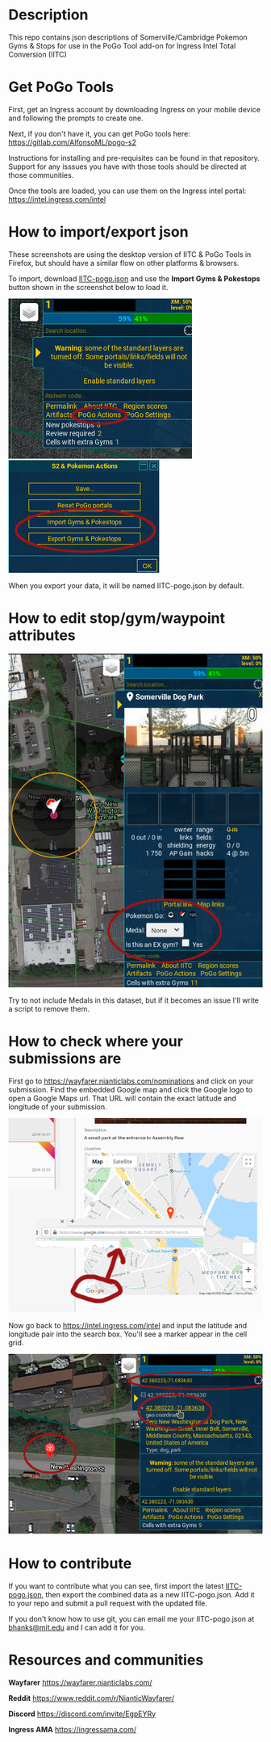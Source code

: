 # Description
This repo contains json descriptions of Somerville/Cambridge Pokemon Gyms & Stops for use in the PoGo Tool add-on for Ingress Intel Total Conversion (IITC)

# Get PoGo Tools
First, get an Ingress account by downloading Ingress on your mobile device and following the prompts to create one.

Next, if you don't have it, you can get PoGo tools here: https://gitlab.com/AlfonsoML/pogo-s2

Instructions for installing and pre-requisites can be found in that repository. Support for any isssues you have with those tools should be directed at those communities.

Once the tools are loaded, you can use them on the Ingress intel portal: https://intel.ingress.com/intel

# How to import/export json
These screenshots are using the desktop version of IITC & PoGo Tools in Firefox, but should have a similar flow on other platforms & browsers.

To import, download [IITC-pogo.json](https://raw.githubusercontent.com/brandonhanks/camberville-pogo-tools/master/IITC-pogo.json) and use the **Import Gyms & Pokestops** button shown in the screenshot below to load it.

![](images/pogo-actions.png)
![](images/import-export.png)

When you export your data, it will be named IITC-pogo.json by default.

# How to edit stop/gym/waypoint attributes
![](images/attributes.png)

Try to not include Medals in this dataset, but if it becomes an issue I'll write a script to remove them.

# How to check where your submissions are

First go to https://wayfarer.nianticlabs.com/nominations and click on your submission. Find the embedded Google map and click the Google logo to open a Google Maps url. That URL will contain the exact latitude and longitude of your submission.

![](images/get-lat-long.png)

Now go back to https://intel.ingress.com/intel and input the latitude and longitude pair into the search box. You'll see a marker appear in the cell grid.

![](images/find-submission.png)

# How to contribute

If you want to contribute what you can see, first import the latest [IITC-pogo.json](https://raw.githubusercontent.com/brandonhanks/camberville-pogo-tools/master/IITC-pogo.json), then export the combined data as a new IITC-pogo.json. Add it to your repo and submit a pull request with the updated file.

If you don't know how to use git, you can email me your IITC-pogo.json at <bhanks@mit.edu> and I can add it for you.

# Resources and communities

**Wayfarer**
https://wayfarer.nianticlabs.com/

**Reddit**
https://www.reddit.com/r/NianticWayfarer/

**Discord**
https://discord.com/invite/EgpEYRy

**Ingress AMA** 
https://ingressama.com/

